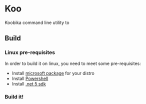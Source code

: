 # Koo

Koobika command line utility to 


## Build

### Linux pre-requisites

In order to build it on linux, you need to meet some pre-requisites:

* Install [microsoft package](https://docs.microsoft.com/en-us/windows-server/administration/linux-package-repository-for-microsoft-software) for your distro
* Install [Powershell](https://docs.microsoft.com/es-es/powershell/scripting/install/installing-powershell-core-on-linux?view=powershell-7.1)
* Install [.net 5 sdk](https://docs.microsoft.com/es-es/dotnet/core/install/linux)

### Build it!
